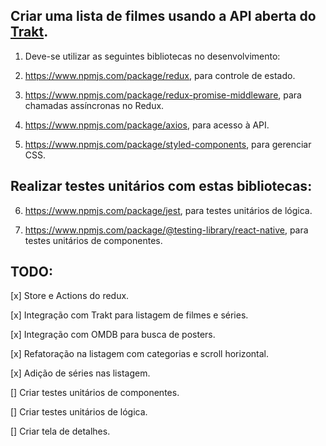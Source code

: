 ## Criar uma lista de filmes usando a API aberta do [Trakt](https://trakt.docs.apiary.io).

1. Deve-se utilizar as seguintes bibliotecas no desenvolvimento:

2. https://www.npmjs.com/package/redux, para controle de estado.

3. https://www.npmjs.com/package/redux-promise-middleware, para chamadas assíncronas no Redux.

4. https://www.npmjs.com/package/axios, para acesso à API.

5. https://www.npmjs.com/package/styled-components, para gerenciar CSS.

## Realizar testes unitários com estas bibliotecas:

6. https://www.npmjs.com/package/jest, para testes unitários de lógica.

7. https://www.npmjs.com/package/@testing-library/react-native, para testes unitários de componentes.

## TODO:

[x] Store e Actions do redux.

[x] Integração com Trakt para listagem de filmes e séries.

[x] Integração com OMDB para busca de posters.

[x] Refatoração na listagem com categorias e scroll horizontal.

[x] Adição de séries nas listagem.

[] Criar testes unitários de componentes.

[] Criar testes unitários de lógica.

[] Criar tela de detalhes.
